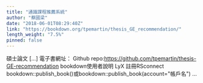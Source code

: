 ```yaml
---
title: "通識課程推薦系統"
author: "蔡國梁"
date: "2018-06-01T08:29:40Z"
link: "https://bookdown.org/tpemartin/thesis_GE_recommendation/"
length_weight: "7.5%"
pinned: false
---
```


碩士論文 [...] 電子書網址： Github repo:https://github.com/tpemartin/thesis-GE-recommendation bookdown使用者說明 LyX 註冊RSconnect bookdown::publish_book()或bookdown::publish_book(account="帳戶名") ...

